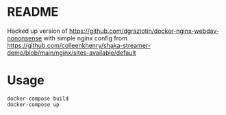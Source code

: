# README

Hacked up version of https://github.com/dgraziotin/docker-nginx-webdav-nononsense with simple nginx config from https://github.com/colleenkhenry/shaka-streamer-demo/blob/main/nginx/sites-available/default

# Usage
```
docker-compose build
docker-compose up
```